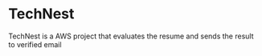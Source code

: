 # TechNest
TechNest is a AWS project that evaluates the resume and sends the result to verified email

